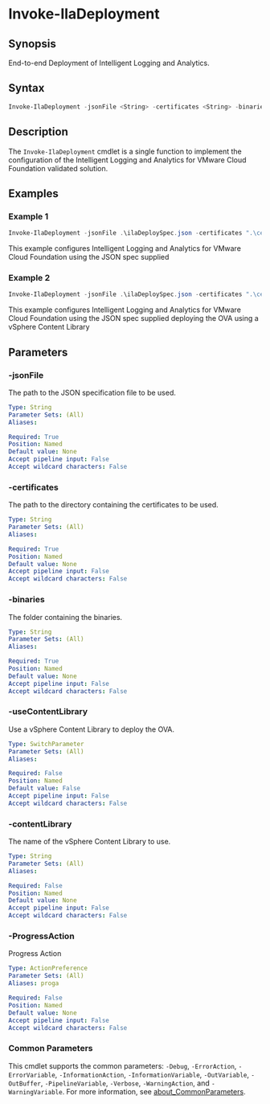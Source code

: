 # Invoke-IlaDeployment

## Synopsis

End-to-end Deployment of Intelligent Logging and Analytics.

## Syntax

```powershell
Invoke-IlaDeployment -jsonFile <String> -certificates <String> -binaries <String> [-useContentLibrary] [-contentLibrary <String>] [-ProgressAction <ActionPreference>] [<CommonParameters>]
```

## Description

The `Invoke-IlaDeployment` cmdlet is a single function to implement the configuration of the Intelligent Logging and Analytics for VMware Cloud Foundation validated solution.

## Examples

### Example 1

```powershell
Invoke-IlaDeployment -jsonFile .\ilaDeploySpec.json -certificates ".\certificates\" -binaries ".\binaries\"
```

This example configures Intelligent Logging and Analytics for VMware Cloud Foundation using the JSON spec supplied

### Example 2

```powershell
Invoke-IlaDeployment -jsonFile .\ilaDeploySpec.json -certificates ".\certificates\" -binaries ".\binaries\" -useContentLibrary -contentLibrary Operations
```

This example configures Intelligent Logging and Analytics for VMware Cloud Foundation using the JSON spec supplied deploying the OVA using a vSphere Content Library

## Parameters

### -jsonFile

The path to the JSON specification file to be used.

```yaml
Type: String
Parameter Sets: (All)
Aliases:

Required: True
Position: Named
Default value: None
Accept pipeline input: False
Accept wildcard characters: False
```

### -certificates

The path to the directory containing the certificates to be used.

```yaml
Type: String
Parameter Sets: (All)
Aliases:

Required: True
Position: Named
Default value: None
Accept pipeline input: False
Accept wildcard characters: False
```

### -binaries

The folder containing the binaries.

```yaml
Type: String
Parameter Sets: (All)
Aliases:

Required: True
Position: Named
Default value: None
Accept pipeline input: False
Accept wildcard characters: False
```

### -useContentLibrary

Use a vSphere Content Library to deploy the OVA.

```yaml
Type: SwitchParameter
Parameter Sets: (All)
Aliases:

Required: False
Position: Named
Default value: False
Accept pipeline input: False
Accept wildcard characters: False
```

### -contentLibrary

The name of the vSphere Content Library to use.

```yaml
Type: String
Parameter Sets: (All)
Aliases:

Required: False
Position: Named
Default value: None
Accept pipeline input: False
Accept wildcard characters: False
```

### -ProgressAction

Progress Action

```yaml
Type: ActionPreference
Parameter Sets: (All)
Aliases: proga

Required: False
Position: Named
Default value: None
Accept pipeline input: False
Accept wildcard characters: False
```

### Common Parameters

This cmdlet supports the common parameters: `-Debug`, `-ErrorAction`, `-ErrorVariable`, `-InformationAction`, `-InformationVariable`, `-OutVariable`, `-OutBuffer`, `-PipelineVariable`, `-Verbose`, `-WarningAction`, and `-WarningVariable`. For more information, see [about_CommonParameters](http://go.microsoft.com/fwlink/?LinkID=113216).
